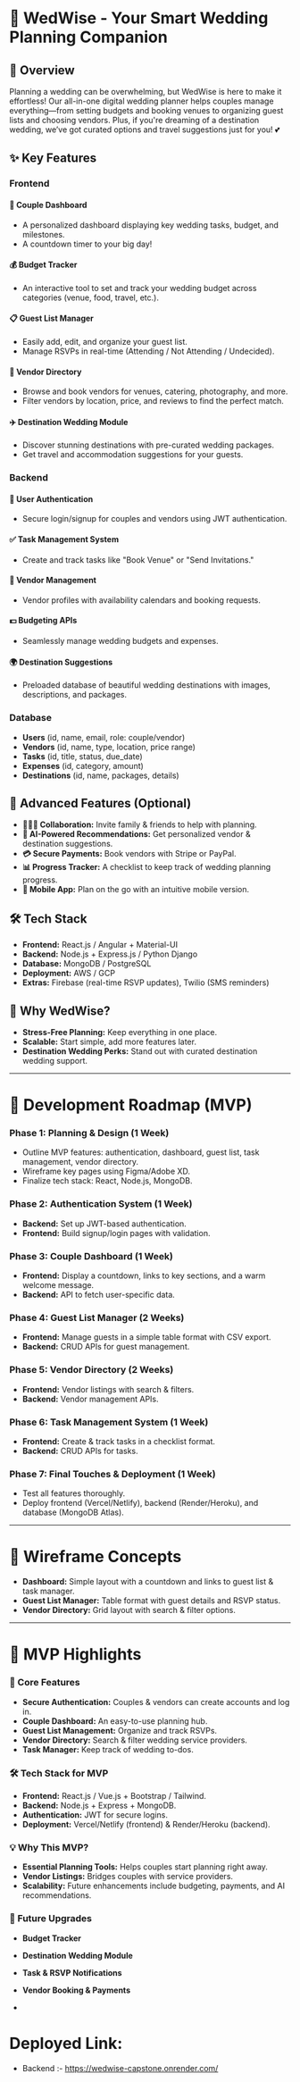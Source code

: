 # 🎉 WedWise - Your Smart Wedding Planning Companion

## 💍 Overview
Planning a wedding can be overwhelming, but WedWise is here to make it effortless! Our all-in-one digital wedding planner helps couples manage everything—from setting budgets and booking venues to organizing guest lists and choosing vendors. Plus, if you're dreaming of a destination wedding, we’ve got curated options and travel suggestions just for you! 💕

## ✨ Key Features

### Frontend
#### 📌 Couple Dashboard
- A personalized dashboard displaying key wedding tasks, budget, and milestones.
- A countdown timer to your big day!

#### 💰 Budget Tracker
- An interactive tool to set and track your wedding budget across categories (venue, food, travel, etc.).

#### 📋 Guest List Manager
- Easily add, edit, and organize your guest list.
- Manage RSVPs in real-time (Attending / Not Attending / Undecided).

#### 🔎 Vendor Directory
- Browse and book vendors for venues, catering, photography, and more.
- Filter vendors by location, price, and reviews to find the perfect match.

#### ✈️ Destination Wedding Module
- Discover stunning destinations with pre-curated wedding packages.
- Get travel and accommodation suggestions for your guests.

### Backend
#### 🔐 User Authentication
- Secure login/signup for couples and vendors using JWT authentication.

#### ✅ Task Management System
- Create and track tasks like "Book Venue" or "Send Invitations."

#### 🏢 Vendor Management
- Vendor profiles with availability calendars and booking requests.

#### 💵 Budgeting APIs
- Seamlessly manage wedding budgets and expenses.

#### 🌍 Destination Suggestions
- Preloaded database of beautiful wedding destinations with images, descriptions, and packages.

### Database
- **Users** (id, name, email, role: couple/vendor)
- **Vendors** (id, name, type, location, price range)
- **Tasks** (id, title, status, due_date)
- **Expenses** (id, category, amount)
- **Destinations** (id, name, packages, details)

## 🚀 Advanced Features (Optional)
- **👨‍👩‍👧 Collaboration:** Invite family & friends to help with planning.
- **🧠 AI-Powered Recommendations:** Get personalized vendor & destination suggestions.
- **💳 Secure Payments:** Book vendors with Stripe or PayPal.
- **📊 Progress Tracker:** A checklist to keep track of wedding planning progress.
- **📱 Mobile App:** Plan on the go with an intuitive mobile version.

## 🛠 Tech Stack
- **Frontend:** React.js / Angular + Material-UI
- **Backend:** Node.js + Express.js / Python Django
- **Database:** MongoDB / PostgreSQL
- **Deployment:** AWS / GCP
- **Extras:** Firebase (real-time RSVP updates), Twilio (SMS reminders)

## 🎯 Why WedWise?
- **Stress-Free Planning:** Keep everything in one place.
- **Scalable:** Start simple, add more features later.
- **Destination Wedding Perks:** Stand out with curated destination wedding support.

---

# 📅 Development Roadmap (MVP)

### **Phase 1: Planning & Design (1 Week)**
- Outline MVP features: authentication, dashboard, guest list, task management, vendor directory.
- Wireframe key pages using Figma/Adobe XD.
- Finalize tech stack: React, Node.js, MongoDB.

### **Phase 2: Authentication System (1 Week)**
- **Backend:** Set up JWT-based authentication.
- **Frontend:** Build signup/login pages with validation.

### **Phase 3: Couple Dashboard (1 Week)**
- **Frontend:** Display a countdown, links to key sections, and a warm welcome message.
- **Backend:** API to fetch user-specific data.

### **Phase 4: Guest List Manager (2 Weeks)**
- **Frontend:** Manage guests in a simple table format with CSV export.
- **Backend:** CRUD APIs for guest management.

### **Phase 5: Vendor Directory (2 Weeks)**
- **Frontend:** Vendor listings with search & filters.
- **Backend:** Vendor management APIs.

### **Phase 6: Task Management System (1 Week)**
- **Frontend:** Create & track tasks in a checklist format.
- **Backend:** CRUD APIs for tasks.

### **Phase 7: Final Touches & Deployment (1 Week)**
- Test all features thoroughly.
- Deploy frontend (Vercel/Netlify), backend (Render/Heroku), and database (MongoDB Atlas).

---

# 📌 Wireframe Concepts
- **Dashboard:** Simple layout with a countdown and links to guest list & task manager.
- **Guest List Manager:** Table format with guest details and RSVP status.
- **Vendor Directory:** Grid layout with search & filter options.

---

# 🚀 MVP Highlights
### 🎯 Core Features
- **Secure Authentication:** Couples & vendors can create accounts and log in.
- **Couple Dashboard:** An easy-to-use planning hub.
- **Guest List Management:** Organize and track RSVPs.
- **Vendor Directory:** Search & filter wedding service providers.
- **Task Manager:** Keep track of wedding to-dos.

### 🛠 Tech Stack for MVP
- **Frontend:** React.js / Vue.js + Bootstrap / Tailwind.
- **Backend:** Node.js + Express + MongoDB.
- **Authentication:** JWT for secure logins.
- **Deployment:** Vercel/Netlify (frontend) & Render/Heroku (backend).

### 💡 Why This MVP?
- **Essential Planning Tools:** Helps couples start planning right away.
- **Vendor Listings:** Bridges couples with service providers.
- **Scalability:** Future enhancements include budgeting, payments, and AI recommendations.

### 🎯 Future Upgrades
- **Budget Tracker**
- **Destination Wedding Module**
- **Task & RSVP Notifications**
- **Vendor Booking & Payments**

-

# Deployed Link:
 - Backend :- https://wedwise-capstone.onrender.com/